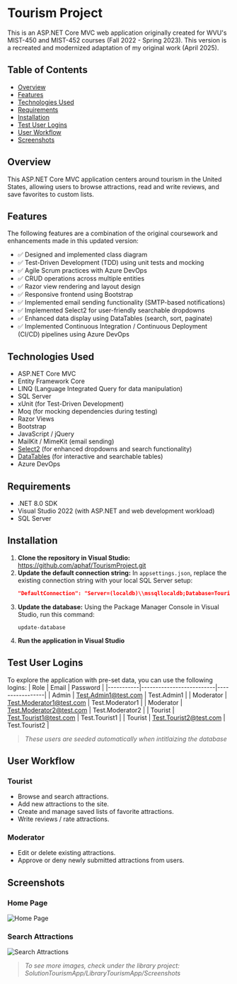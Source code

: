 # Tourism Project

This is an ASP.NET Core MVC web application originally created for WVU's MIST-450 and MIST-452 courses (Fall 2022 - Spring 2023). This version is a recreated and modernized adaptation of my original work (April 2025).

## Table of Contents

- [Overview](#overview)
- [Features](#features)
- [Technologies Used](#technologies-used)
- [Requirements](#requirements)
- [Installation](#installation)
- [Test User Logins](#test-user-logins)
- [User Workflow](#user-workflow)
- [Screenshots](#screenshots)

## Overview

This ASP.NET Core MVC application centers around tourism in the United States, allowing users to browse attractions, read and write reviews, and save favorites to custom lists.

## Features

The following features are a combination of the original coursework and enhancements made in this updated version:

- ✅ Designed and implemented class diagram
- ✅ Test-Driven Development (TDD) using unit tests and mocking
- ✅ Agile Scrum practices with Azure DevOps
- ✅ CRUD operations across multiple entities
- ✅ Razor view rendering and layout design
- ✅ Responsive frontend using Bootstrap
- ✅ Implemented email sending functionality (SMTP-based notifications)
- ✅ Implemented Select2 for user-friendly searchable dropdowns
- ✅ Enhanced data display using DataTables (search, sort, paginate)
- ✅ Implemented Continuous Integration / Continuous Deployment (CI/CD) pipelines using Azure DevOps

## Technologies Used

- ASP.NET Core MVC
- Entity Framework Core
- LINQ (Language Integrated Query for data manipulation)
- SQL Server
- xUnit (for Test-Driven Development)
- Moq (for mocking dependencies during testing)
- Razor Views
- Bootstrap 
- JavaScript / jQuery
- MailKit / MimeKit (email sending)
- [Select2](https://select2.org/) (for enhanced dropdowns and search functionality)
- [DataTables](https://datatables.net/) (for interactive and searchable tables)
- Azure DevOps

## Requirements
- .NET 8.0 SDK
- Visual Studio 2022 (with ASP.NET and web development workload)
- SQL Server

## Installation

1. **Clone the repository in Visual Studio:**
   https://github.com/aphaf/TourismProject.git
2. **Update the default connection string:**
  In `appsettings.json`, replace the existing connection string with your local SQL Server setup:
   ```json
   "DefaultConnection": "Server=(localdb)\\mssqllocaldb;Database=TourismAppDb;Trusted_Connection=True;MultipleActiveResultSets=true;TrustServerCertificate=true;"
   ```
3. **Update the database:**
    Using the Package Manager Console in Visual Studio, run this command:
   ```
   update-database
   ```
4. **Run the application in Visual Studio**

## Test User Logins
To explore the application with pre-set data, you can use the following logins:
| Role      | Email                    | Password        |
|-----------|--------------------------|-----------------|
| Admin     | Test.Admin1@test.com     | Test.Admin1     |
| Moderator | Test.Moderator1@test.com | Test.Moderator1 |
| Moderator | Test.Moderator2@test.com | Test.Moderator2 |
| Tourist   | Test.Tourist1@test.com   | Test.Tourist1   |
| Tourist   | Test.Tourist2@test.com   | Test.Tourist2   |
> _These users are seeded automatically when intitlaizing the database_

## User Workflow

### Tourist
- Browse and search attractions.
- Add new attractions to the site.
- Create and manage saved lists of favorite attractions.
- Write reviews / rate attractions.

### Moderator
- Edit or delete existing attractions.
- Approve or deny newly submitted attractions from users.
  
## Screenshots

### Home Page
![Home Page](./LibraryTourismApp/Screenshots/HomePage/HomePage-LoggedIn.png)

### Search Attractions
![Search Attractions](./LibraryTourismApp/Screenshots/Attractions/Attractions-SearchAttractions.png)

> _To see more images, check under the library project: SolutionTourismApp/LibraryTourismApp/Screenshots_
